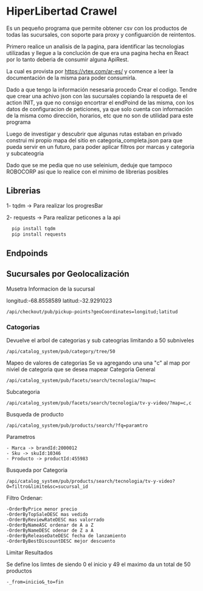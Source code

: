 # HiperLibertad Crawel
Es un pequeño programa que permite obtener csv con los productos de todas las sucursales, con soporte para proxy y configuarción de reintentos.

Primero realice un analisis de la pagina, para identificar las tecnologias
utilizadas y llegue a la conclución de que era una pagina hecha en React
por lo tanto deberia de consumir alguna ApiRest.

La cual es provista por https://vtex.com/ar-es/ y comence a leer la documentación
de la misma para poder consumirla.

Dado a que tengo la información nesesaria procedo Crear el codigo. 
Tendre que crear una achivo json con las sucursales copiando la respueta de el action INIT, ya que no consigo encortrar el endPoind de las misma, con los datos de configuracion de peticiones, ya que solo cuenta con información de la misma como dirección, horarios, etc que no son de utilidad para este programa

Luego de investigar y descubrir que algunas rutas estaban en privado construi mi propio mapa del sitio en categoria_completa.json 
para que pueda servir en un futuro, para poder aplicar filtros por marcas y categoria y subcateogria

Dado que se me pedia que no use seleinium, deduje que tampoco ROBOCORP asi que lo realice con el
minimo de librerias posibles
## Librerias

1- tqdm -> Para realizar los progresBar

2- requests -> Para realizar peticones a la api
````bash
  pip install tqdm
  pip install requests
````

## Endpoinds
## Sucursales por  Geolocalización
Musetra Informacion de la sucursal 

longitud:-68.8558589
latitud:-32.9291023
```
/api/checkout/pub/pickup-points?geoCoordinates=longitud;latitud
```
### Catogorias 
Devuelve el arbol de categorias y sub cateogrias  limitando a 50 subniveles
```
/api/catalog_system/pub/category/tree/50
```
Mapeo de valores de categorias
Se va agregando una una "c" al map por niviel de categoria que se desea mapear
Categoria General
```
/api/catalog_system/pub/facets/search/tecnologia/?map=c
```
Subcategoria
```
/api/catalog_system/pub/facets/search/tecnologia/tv-y-video/?map=c,c
```
Busqueda de producto
```
/api/catalog_system/pub/products/search/?fq=paramtro
```
Parametros

    - Marca -> brandId:2000012
    - Sku -> skuId:10346
    - Producto -> productId:455983

Busqueda por Categoria
```
/api/catalog_system/pub/products/search/tecnologia/tv-y-video?O=filtro&limite&sc=sucursal_id
```
Filtro
    Ordenar:

	-OrderByPrice menor precio
	-OrderByTopSaleDESC mas vedido
	-OrderByReviewRateDESC mas valorrado
	-OrderByNameASC ordenar de A a Z
	-OrderByNameDESC odenar de Z a A
	-OrderByReleaseDateDESC fecha de lanzamiento
	-OrderByBestDiscountDESC mejor descuento

Limitar Resultados

Se define los limtes de siendo 0 el inicio y 49 el maximo da un total de 50 productos

	-_from=inicio&_to=fin
